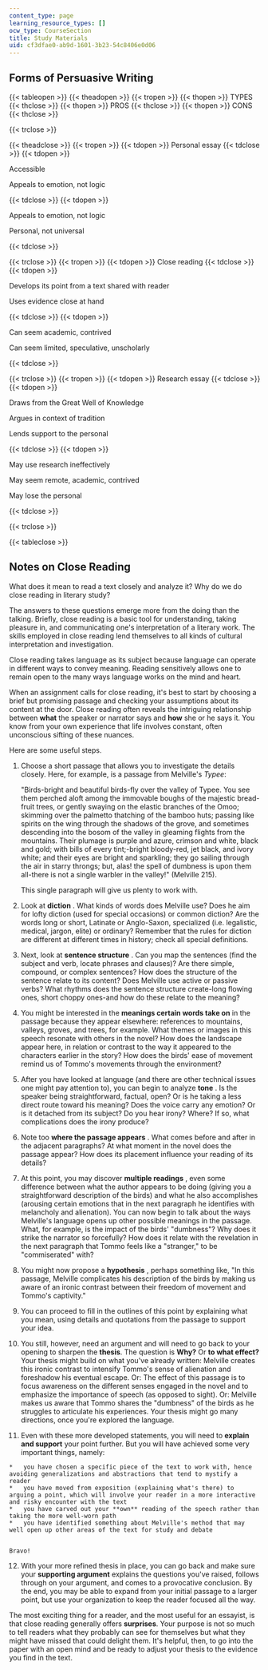 ```yaml
---
content_type: page
learning_resource_types: []
ocw_type: CourseSection
title: Study Materials
uid: cf3dfae0-ab9d-1601-3b23-54c8406e0d06
---
```


Forms of Persuasive Writing
---------------------------

{{< tableopen >}}
{{< theadopen >}}
{{< tropen >}}
{{< thopen >}}
TYPES
{{< thclose >}}
{{< thopen >}}
PROS
{{< thclose >}}
{{< thopen >}}
CONS
{{< thclose >}}

{{< trclose >}}

{{< theadclose >}}
{{< tropen >}}
{{< tdopen >}}
Personal essay
{{< tdclose >}}
{{< tdopen >}}


Accessible

Appeals to emotion, not logic


{{< tdclose >}}
{{< tdopen >}}


Appeals to emotion, not logic

Personal, not universal


{{< tdclose >}}

{{< trclose >}}
{{< tropen >}}
{{< tdopen >}}
Close reading
{{< tdclose >}}
{{< tdopen >}}


Develops its point from a text shared with reader

Uses evidence close at hand


{{< tdclose >}}
{{< tdopen >}}


Can seem academic, contrived

Can seem limited, speculative, unscholarly


{{< tdclose >}}

{{< trclose >}}
{{< tropen >}}
{{< tdopen >}}
Research essay
{{< tdclose >}}
{{< tdopen >}}


Draws from the Great Well of Knowledge

Argues in context of tradition

Lends support to the personal


{{< tdclose >}}
{{< tdopen >}}


May use research ineffectively

May seem remote, academic, contrived

May lose the personal


{{< tdclose >}}

{{< trclose >}}

{{< tableclose >}}

Notes on Close Reading
----------------------

What does it mean to read a text closely and analyze it? Why do we do close reading in literary study?

The answers to these questions emerge more from the doing than the talking. Briefly, close reading is a basic tool for understanding, taking pleasure in, and communicating one's interpretation of a literary work. The skills employed in close reading lend themselves to all kinds of cultural interpretation and investigation.

Close reading takes language as its subject because language can operate in different ways to convey meaning. Reading sensitively allows one to remain open to the many ways language works on the mind and heart.

When an assignment calls for close reading, it's best to start by choosing a brief but promising passage and checking your assumptions about its content at the door. Close reading often reveals the intriguing relationship between **what** the speaker or narrator says and **how** she or he says it. You know from your own experience that life involves constant, often unconscious sifting of these nuances.

Here are some useful steps.

1.  Choose a short passage that allows you to investigate the details closely. Here, for example, is a passage from Melville's _Typee_:  
      
    "Birds-bright and beautiful birds-fly over the valley of Typee. You see them perched aloft among the immovable boughs of the majestic bread-fruit trees, or gently swaying on the elastic branches of the Omoo; skimming over the palmetto thatching of the bamboo huts; passing like spirits on the wing through the shadows of the grove, and sometimes descending into the bosom of the valley in gleaming flights from the mountains. Their plumage is purple and azure, crimson and white, black and gold; with bills of every tint;-bright bloody-red, jet black, and ivory white; and their eyes are bright and sparkling; they go sailing through the air in starry throngs; but, alas! the spell of dumbness is upon them all-there is not a single warbler in the valley!" (Melville 215).  
      
    This single paragraph will give us plenty to work with.  
    
2.  Look at **diction** . What kinds of words does Melville use? Does he aim for lofty diction (used for special occasions) or common diction? Are the words long or short, Latinate or Anglo-Saxon, specialized (i.e. legalistic, medical, jargon, elite) or ordinary? Remember that the rules for diction are different at different times in history; check all special definitions.  
    
3.  Next, look at **sentence structure** . Can you map the sentences (find the subject and verb, locate phrases and clauses)? Are there simple, compound, or complex sentences? How does the structure of the sentence relate to its content? Does Melville use active or passive verbs? What rhythms does the sentence structure create-long flowing ones, short choppy ones-and how do these relate to the meaning?  
    
4.  You might be interested in the **meanings certain words take on** in the passage because they appear elsewhere: references to mountains, valleys, groves, and trees, for example. What themes or images in this speech resonate with others in the novel? How does the landscape appear here, in relation or contrast to the way it appeared to the characters earlier in the story? How does the birds' ease of movement remind us of Tommo's movements through the environment?  
    
5.  After you have looked at language (and there are other technical issues one might pay attention to), you can begin to analyze **tone** . Is the speaker being straightforward, factual, open? Or is he taking a less direct route toward his meaning? Does the voice carry any emotion? Or is it detached from its subject? Do you hear irony? Where? If so, what complications does the irony produce?  
    
6.  Note too **where the passage appears** . What comes before and after in the adjacent paragraphs? At what moment in the novel does the passage appear? How does its placement influence your reading of its details?  
    
7.  At this point, you may discover **multiple readings** , even some difference between what the author appears to be doing (giving you a straightforward description of the birds) and what he also accomplishes (arousing certain emotions that in the next paragraph he identifies with melancholy and alienation). You can now begin to talk about the ways Melville's language opens up other possible meanings in the passage. What, for example, is the impact of the birds' "dumbness"? Why does it strike the narrator so forcefully? How does it relate with the revelation in the next paragraph that Tommo feels like a "stranger," to be "commiserated" with?  
    
8.  You might now propose a **hypothesis** , perhaps something like, "In this passage, Melville complicates his description of the birds by making us aware of an ironic contrast between their freedom of movement and Tommo's captivity."  
    
9.  You can proceed to fill in the outlines of this point by explaining what you mean, using details and quotations from the passage to support your idea.  
    
10.  You still, however, need an argument and will need to go back to your opening to sharpen the **thesis**. The question is **Why?** Or **to what effect?** Your thesis might build on what you've already written: Melville creates this ironic contrast to intensify Tommo's sense of alienation and foreshadow his eventual escape. Or: The effect of this passage is to focus awareness on the different senses engaged in the novel and to emphasize the importance of speech (as opposed to sight). Or: Melville makes us aware that Tommo shares the "dumbness" of the birds as he struggles to articulate his experiences. Your thesis might go many directions, once you're explored the language.  
    
11.  Even with these more developed statements, you will need to **explain and support** your point further. But you will have achieved some very important things, namely:  
      
    
    *   you have chosen a specific piece of the text to work with, hence avoiding generalizations and abstractions that tend to mystify a reader
    *   you have moved from exposition (explaining what's there) to arguing a point, which will involve your reader in a more interactive and risky encounter with the text
    *   you have carved out your **own** reading of the speech rather than taking the more well-worn path
    *   you have identified something about Melville's method that may well open up other areas of the text for study and debate
    
      
    Bravo!  
    
12.  With your more refined thesis in place, you can go back and make sure your **supporting argument** explains the questions you've raised, follows through on your argument, and comes to a provocative conclusion. By the end, you may be able to expand from your initial passage to a larger point, but use your organization to keep the reader focused all the way.

The most exciting thing for a reader, and the most useful for an essayist, is that close reading generally offers **surprises**. Your purpose is not so much to tell readers what they probably can see for themselves but what they might have missed that could delight them. It's helpful, then, to go into the paper with an open mind and be ready to adjust your thesis to the evidence you find in the text.
